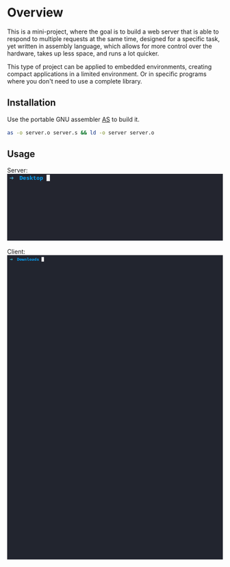 # Overview

This is a mini-project, where the goal is to build a web server that is able to respond to multiple requests at the same time, designed for a specific task, yet written in assembly language, which allows for more control over the hardware, takes up less space, and runs a lot quicker.

This type of project can be applied to embedded environments, creating compact applications in a limited environment. Or in specific programs where you don't need to use a complete library.

## Installation

Use the portable GNU assembler [AS](https://man7.org/linux/man-pages/man1/as.1.html) to build it.

```bash
as -o server.o server.s && ld -o server server.o
```

## Usage

Server:
<img src="https://github.com/Jordan-R23/http-server-assembly/blob/main/server.gif" width="512" >

Client:
<img src="https://github.com/Jordan-R23/http-server-assembly/blob/main/client.gif" width="512" >

